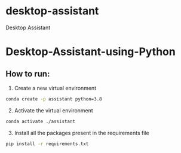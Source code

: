 # desktop-assistant

Desktop Assistant

# Desktop-Assistant-using-Python

## How to run:

1. Create a new virtual environment

```bash
conda create -p assistant python=3.8

```


2. Activate the virtual environment

```bash
conda activate ./assistant

```

3. Install all the packages present in the requirements file


```bash
pip install -r requirements.txt

```



